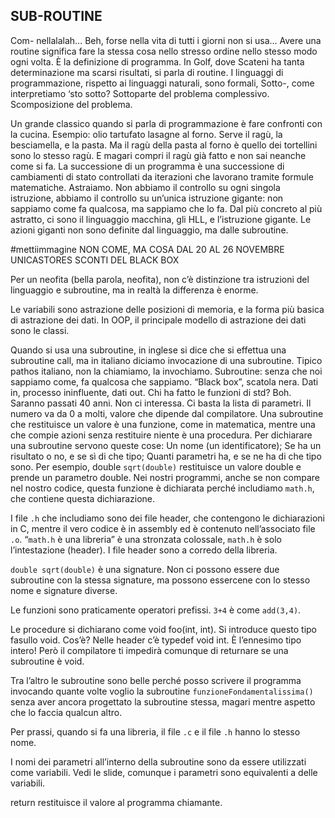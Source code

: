 ## SUB-ROUTINE

Com- nellalalah… Beh, forse nella vita di tutti i giorni non si usa… Avere una routine significa fare la stessa cosa nello stresso ordine nello stesso modo ogni volta. È la definizione di programma.
In Golf, dove Scateni ha tanta determinazione ma scarsi risultati, si parla di routine. I linguaggi di programmazione, rispetto ai linguaggi naturali, sono formali,
Sotto-, come interpretiamo ‘sto sotto? Sottoparte del problema complessivo. Scomposizione del problema.

Un grande classico quando si parla di programmazione è fare confronti con la cucina.
Esempio: olio tartufato lasagne al forno.
Serve il ragù, la besciamella, e la pasta.
Ma il ragù della pasta al forno è quello dei tortellini sono lo stesso ragù. E magari compri il ragù già fatto e non sai neanche come si fa.
La successione di un programma è una successione di cambiamenti di stato controllati da iterazioni che lavorano tramite formule matematiche.
Astraiamo. Non abbiamo il controllo su ogni singola istruzione, abbiamo il controllo su un’unica istruzione gigante: non sappiamo come fa qualcosa, ma sappiamo che lo fa.
Dal più concreto al più astratto, ci sono il linguaggio macchina, gli HLL, e l’istruzione gigante.
Le azioni giganti non sono definite dal linguaggio, ma dalle subroutine.

#mettiimmagine
NON COME, MA COSA
DAL 20 AL 26 NOVEMBRE 
UNICASTORES
SCONTI DEL BLACK BOX

Per un neofita (bella parola, neofita), non c’è distinzione tra istruzioni del linguaggio e subroutine, ma in realtà la differenza è enorme.

Le variabili sono astrazione delle posizioni di memoria, e la forma più basica di astrazione dei dati. In OOP, il principale modello di astrazione dei dati sono le classi.

Quando si usa una subroutine, in inglese si dice che si effettua una subroutine call, ma in italiano diciamo invocazione di una subroutine. Tipico pathos italiano, non la chiamiamo, la invochiamo.
Subroutine: senza che noi sappiamo come, fa qualcosa che sappiamo.
“Black box”, scatola nera. Dati in, processo ininfluente, dati out.
Chi ha fatto le funzioni di std? Boh. Saranno passati 40 anni. Non ci interessa.
Ci basta la lista di parametri. Il numero va da 0 a molti, valore che dipende dal compilatore.
Una subroutine che restituisce un valore è una funzione, come in matematica, mentre una che compie azioni senza restituire niente è una procedura.
Per dichiarare una subroutine servono queste cose:
Un nome (un identificatore);
Se ha un risultato o no, e se sì di che tipo;
Quanti parametri ha, e se ne ha di che tipo sono.
Per esempio, double `sqrt(double)` restituisce un valore double e prende un parametro double.
Nei nostri programmi, anche se non compare nel nostro codice, questa funzione è dichiarata perché includiamo `math.h`, che contiene questa dichiarazione.

I file `.h` che includiamo sono dei file header, che contengono le dichiarazioni in C, mentre il vero codice è in assembly ed è contenuto nell’associato file `.o`.
“`math.h` è una libreria” è una stronzata colossale, `math.h` è solo l’intestazione (header).
I file header sono a corredo della libreria.

`double sqrt(double)` è una signature. Non ci possono essere due subroutine con la stessa signature, ma possono essercene con lo stesso nome e signature diverse.

Le funzioni sono praticamente operatori prefissi.
`3+4` è come `add(3,4)`.

Le procedure si dichiarano come void foo(int, int).
Si introduce questo tipo fasullo void. Cos’è?
Nelle header c’è typedef void int. È l’ennesimo tipo intero!
Però il compilatore ti impedirà comunque di returnare se una subroutine è void.

Tra l’altro le subroutine sono belle perché posso scrivere il programma invocando quante volte voglio la subroutine `funzioneFondamentalissima()` senza aver ancora progettato la subroutine stessa, magari mentre aspetto che lo faccia qualcun altro.

Per prassi, quando si fa una libreria, il file `.c` e il file `.h` hanno lo stesso nome.

I nomi dei parametri all’interno della subroutine sono da essere utilizzati come variabili.
Vedi le slide, comunque i parametri sono equivalenti a delle variabili.

return restituisce il valore al programma chiamante.